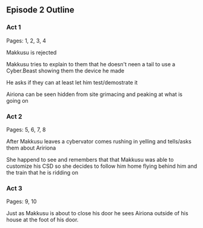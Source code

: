 ## Episode 2 Outline
### Act 1
Pages: 1, 2, 3, 4

Makkusu is rejected

Makkusu tries to explain to them that he doesn't neen a tail to use a Cyber.Beast showing them the device he made

He asks if they can at least let him test/demostrate it

Airiona can be seen hidden from site grimacing and peaking at what is going on

### Act 2
Pages: 5, 6, 7, 8

After Makkusu leaves a cybervator comes rushing in yelling and tells/asks them about Aririona

She happend to see and remembers that that Makkusu was able to customize his CSD so she decides to follow him home flying behind him and the train that he is ridding on
### Act 3
Pages: 9, 10

Just as Makkusu is about to close his door he sees Airiona outside of his house at the foot of his door.
